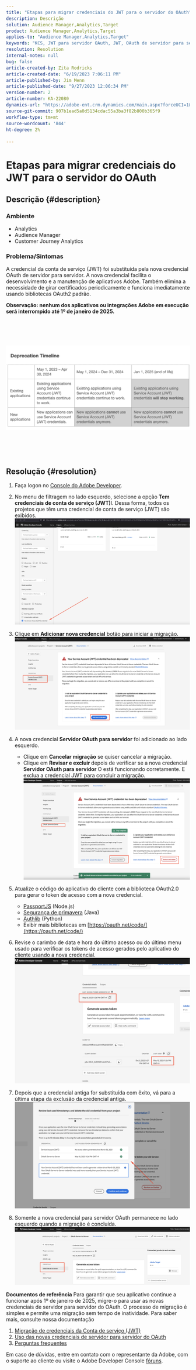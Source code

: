 ```yaml
---
title: "Etapas para migrar credenciais do JWT para o servidor do OAuth"
description: Descrição
solution: Audience Manager,Analytics,Target
product: Audience Manager,Analytics,Target
applies-to: "Audience Manager,Analytics,Target"
keywords: "KCS, JWT para servidor OAuth, JWT, OAuth de servidor para servidor, Customer Journey Analytics, migrar credenciais"
resolution: Resolution
internal-notes: null
bug: false
article-created-by: Zita Rodricks
article-created-date: "6/19/2023 7:06:11 PM"
article-published-by: Jim Menn
article-published-date: "9/27/2023 12:06:34 PM"
version-number: 2
article-number: KA-22080
dynamics-url: "https://adobe-ent.crm.dynamics.com/main.aspx?forceUCI=1&pagetype=entityrecord&etn=knowledgearticle&id=f3a63955-d40e-ee11-8f6d-6045bd006b3d"
source-git-commit: 907b1ead5a0d5134cdac55a3ba3f82b800b365f9
workflow-type: tm+mt
source-wordcount: '844'
ht-degree: 2%

---
```


# Etapas para migrar credenciais do JWT para o servidor do OAuth

## Descrição {#description}


### Ambiente

- Analytics
- Audience Manager
- Customer Journey Analytics


### Problema/Sintomas

A credencial da conta de serviço (JWT) foi substituída pela nova credencial OAuth de servidor para servidor. A nova credencial facilita o desenvolvimento e a manutenção de aplicativos Adobe. Também elimina a necessidade de girar certificados periodicamente e funciona imediatamente usando bibliotecas OAuth2 padrão. 

<b>Observação: nenhum dos aplicativos ou integrações Adobe em execução será interrompido até 1º de janeiro de 2025.</b>
<br><br> <br><br> <br><br><b>![](assets/___f5a63955-d40e-ee11-8f6d-6045bd006b3d___.png)</b><br><br> <br><br> <br>

## Resolução {#resolution}


1. Faça logon no [Console do Adobe Developer](https://developer.adobe.com/console).
2. No menu de filtragem no lado esquerdo, selecione a opção <b>Tem credenciais de conta de serviço (JWT)</b>l. Dessa forma, todos os projetos que têm uma credencial de conta de serviço (JWT) são exibidos.![](assets/bff4d24d-8b21-ee11-9cbe-6045bd006a22.png)
3. Clique em <b>Adicionar nova credencial</b> botão para iniciar a migração.![](assets/500ae166-8b21-ee11-9cbe-6045bd006a22.png)
4. A nova credencial <b>Servidor OAuth para servidor</b> foi adicionado ao lado esquerdo.
   - Clique em <b>Cancelar migração</b> se quiser cancelar a migração.
   - Clique em <b>Revisar e excluir </b>depois de verificar se a nova credencial <b>Servidor OAuth para servidor</b> O está funcionando corretamente. E exclua a credencial JWT para concluir a migração.![](assets/bd94377a-8b21-ee11-9cbe-6045bd006a22.png)
5. Atualize o código do aplicativo do cliente com a biblioteca OAuth2.0 para gerar o token de acesso com a nova credencial.

   - [PassportJS](https://github.com/jaredhanson/passport) (Node.js)
   - [Segurança de primavera](https://spring.io/projects/spring-security) (Java)
   - [Authlib](https://github.com/lepture/authlib) (Python)
   - Exibir mais bibliotecas em [https://oauth.net/code/](https://oauth.net/code/)
6. Revise o carimbo de data e hora do último acesso ou do último menu usado para verificar os tokens de acesso gerados pelo aplicativo do cliente usando a nova credencial.![](assets/2379358d-8b21-ee11-9cbe-6045bd006a22.png)
7. Depois que a credencial antiga for substituída com êxito, vá para a última etapa da exclusão da credencial antiga.![](assets/86be29a0-8b21-ee11-9cbe-6045bd006a22.png)
8. Somente a nova credencial para servidor OAuth permanece no lado esquerdo quando a migração é concluída.![](assets/4bfaa6af-8b21-ee11-9cbe-6045bd006a22.png)


<b>Documentos de referência</b>
Para garantir que seu aplicativo continue a funcionar após 1º de janeiro de 2025, migre-o para usar as novas credenciais de servidor para servidor do OAuth.
O processo de migração é simples e permite uma migração sem tempo de inatividade. Para saber mais, consulte nossa documentação



1. [Migração de credenciais da Conta de serviço (JWT)](https://nam04.safelinks.protection.outlook.com/?url=https%3A%2F%2Fpostoffice.adobe.com%2Fpo-server%2Flink%2Fredirect%3Ftarget%3DeyJhbGciOiJIUzUxMiJ9.eyJ0ZW1wbGF0ZSI6ImJsZXRoZXJfbm90aWNlX29hdXRoX3NlcnZlcl90b19zZXJ2ZXIiLCJlbWFpbEFkZHJlc3MiOiJndXd1K3NvbmVAYWRvYmV0ZXN0LmNvbSIsInJlcXVlc3RJZCI6IjM0ZjIyNTMwLThjMzEtNDlkNC1iZjEyLThlZGIyY2E0ODdhOCIsImxpbmsiOiJodHRwczovL3d3dy5hZG9iZS5jb20vZ28vZGV2c19zMnNfbWlncmF0aW9uX2d1aWRlIiwibGFiZWwiOiI5IiwibG9jYWxlIjoiZW5fVVMifQ.Pr8LjAW5wq_tEqCQLs4Y2fwJSTW_Z2FH0CIVInolEKvySfPDiF7vl8Hg4S9ne_V6a74oLfCVzc99EE9K4XUoBQ&amp;amp;data=05%7C01%7Cguwu%40adobe.com%7C3b1b2261ea264d45d9df08db4ce8a7de%7Cfa7b1b5a7b34438794aed2c178decee1%7C0%7C0%7C638188334359675040%7CUnknown%7CTWFpbGZsb3d8eyJWIjoiMC4wLjAwMDAiLCJQIjoiV2luMzIiLCJBTiI6Ik1haWwiLCJXVCI6Mn0%3D%7C3000%7C%7C%7C&amp;amp;sdata=dd8x%2FoDHh0QUi3xboxa78uA54JXEaVq5qYkP8zkvymk%3D&amp;amp;reserved=0)
2. [Uso das novas credenciais de servidor para servidor do OAuth](https://nam04.safelinks.protection.outlook.com/?url=https%3A%2F%2Fpostoffice.adobe.com%2Fpo-server%2Flink%2Fredirect%3Ftarget%3DeyJhbGciOiJIUzUxMiJ9.eyJ0ZW1wbGF0ZSI6ImJsZXRoZXJfbm90aWNlX29hdXRoX3NlcnZlcl90b19zZXJ2ZXIiLCJlbWFpbEFkZHJlc3MiOiJndXd1K3NvbmVAYWRvYmV0ZXN0LmNvbSIsInJlcXVlc3RJZCI6IjM0ZjIyNTMwLThjMzEtNDlkNC1iZjEyLThlZGIyY2E0ODdhOCIsImxpbmsiOiJodHRwczovL3d3dy5hZG9iZS5jb20vZ28vZGV2c19zMnNfY3JlZGVudGlhbF9vdmVydmlldyIsImxhYmVsIjoiMTAiLCJsb2NhbGUiOiJlbl9VUyJ9.c-c4--RAgDvS0l-WI5yIuYBIbzL7OeWXepCCfSzR1AkdVnrTZmWmm7jYmu11JqHZ_UBPANJqYEzEZrtydXY0YQ&amp;amp;data=05%7C01%7Cguwu%40adobe.com%7C3b1b2261ea264d45d9df08db4ce8a7de%7Cfa7b1b5a7b34438794aed2c178decee1%7C0%7C0%7C638188334359675040%7CUnknown%7CTWFpbGZsb3d8eyJWIjoiMC4wLjAwMDAiLCJQIjoiV2luMzIiLCJBTiI6Ik1haWwiLCJXVCI6Mn0%3D%7C3000%7C%7C%7C&amp;amp;sdata=YwiTIXMxPv9MhhEhVR3sv0g%2Bqi4NP8OERnJxE9C65I0%3D&amp;amp;reserved=0)
3. [Perguntas frequentes](https://nam04.safelinks.protection.outlook.com/?url=https%3A%2F%2Fpostoffice.adobe.com%2Fpo-server%2Flink%2Fredirect%3Ftarget%3DeyJhbGciOiJIUzUxMiJ9.eyJ0ZW1wbGF0ZSI6ImJsZXRoZXJfbm90aWNlX29hdXRoX3NlcnZlcl90b19zZXJ2ZXIiLCJlbWFpbEFkZHJlc3MiOiJndXd1K3NvbmVAYWRvYmV0ZXN0LmNvbSIsInJlcXVlc3RJZCI6IjM0ZjIyNTMwLThjMzEtNDlkNC1iZjEyLThlZGIyY2E0ODdhOCIsImxpbmsiOiJodHRwczovL3d3dy5hZG9iZS5jb20vZ28vZGV2c19zMnNfbWlncmF0aW9uX2d1aWRlX2ZhcSIsImxhYmVsIjoiMTEiLCJsb2NhbGUiOiJlbl9VUyJ9.8IlQUL_WbLKsMUDG4VHvqnwqI0l6TzEXSN0I_R_dXCswvDQpusEgm5LstaLYWzPy0crhk_ShRbmjZvMVS5t1Mg&amp;amp;data=05%7C01%7Cguwu%40adobe.com%7C3b1b2261ea264d45d9df08db4ce8a7de%7Cfa7b1b5a7b34438794aed2c178decee1%7C0%7C0%7C638188334359675040%7CUnknown%7CTWFpbGZsb3d8eyJWIjoiMC4wLjAwMDAiLCJQIjoiV2luMzIiLCJBTiI6Ik1haWwiLCJXVCI6Mn0%3D%7C3000%7C%7C%7C&amp;amp;sdata=n4WBY0gemPujdOZRaTMICsePuQJsuh9STbkgEsvyai8%3D&amp;amp;reserved=0)


Em caso de dúvidas, entre em contato com o representante da Adobe, com o suporte ao cliente ou visite o Adobe Developer Console [fóruns](https://nam04.safelinks.protection.outlook.com/?url=https%3A%2F%2Fpostoffice.adobe.com%2Fpo-server%2Flink%2Fredirect%3Ftarget%3DeyJhbGciOiJIUzUxMiJ9.eyJ0ZW1wbGF0ZSI6ImJsZXRoZXJfbm90aWNlX29hdXRoX3NlcnZlcl90b19zZXJ2ZXIiLCJlbWFpbEFkZHJlc3MiOiJndXd1K3NvbmVAYWRvYmV0ZXN0LmNvbSIsInJlcXVlc3RJZCI6IjM0ZjIyNTMwLThjMzEtNDlkNC1iZjEyLThlZGIyY2E0ODdhOCIsImxpbmsiOiJodHRwczovL2V4cGVyaWVuY2VsZWFndWVjb21tdW5pdGllcy5hZG9iZS5jb20vdDUvYWRvYmUtZGV2ZWxvcGVyLWNvbnNvbGUvY3QtcC9hZG9iZS1pby1jb25zb2xlIiwibGFiZWwiOiIxMiIsImxvY2FsZSI6ImVuX1VTIn0.P8FY77-eRzVSjnf09no_Hn5owFmpREoMVLK5OSTU6WWBApUGuQH0fokMAu1R0L-uTQlCovlnIGYD7NRoqMFD8g&amp;amp;data=05%7C01%7Cguwu%40adobe.com%7C3b1b2261ea264d45d9df08db4ce8a7de%7Cfa7b1b5a7b34438794aed2c178decee1%7C0%7C0%7C638188334359675040%7CUnknown%7CTWFpbGZsb3d8eyJWIjoiMC4wLjAwMDAiLCJQIjoiV2luMzIiLCJBTiI6Ik1haWwiLCJXVCI6Mn0%3D%7C3000%7C%7C%7C&amp;amp;sdata=%2FhbICP9PCZsfsNDrBYaGlEb%2FREbBJMjNZeWPzoOPJsk%3D&amp;amp;reserved=0).
